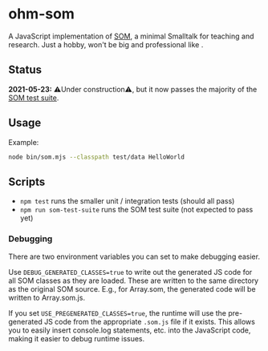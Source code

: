 # ohm-som

A JavaScript implementation of [SOM](http://som-st.github.io/), a minimal Smalltalk for teaching and research. Just a hobby, won't be big and professional like <xyz>.

## Status

**2021-05-23:** ⚠️Under construction⚠️, but it now passes the majority of the [SOM test suite](./third_party/SOM-st/SOM/TestSuite).

## Usage

Example:

```bash
node bin/som.mjs --classpath test/data HelloWorld
```

## Scripts

- `npm test` runs the smaller unit / integration tests (should all pass)
- `npm run som-test-suite` runs the SOM test suite (not expected to pass yet)

### Debugging

There are two environment variables you can set to make debugging easier.

Use `DEBUG_GENERATED_CLASSES=true` to write out the generated JS code for all SOM classes as they are loaded. These are written to the same directory as the original SOM source. E.g., for Array.som, the generated code will be written to Array.som.js.

If you set `USE_PREGENERATED_CLASSES=true`, the runtime will use the pre-generated JS code from the appropriate `.som.js` file if it exists. This allows you to easily insert console.log statements, etc. into the JavaScript code, making it easier to debug runtime issues.

